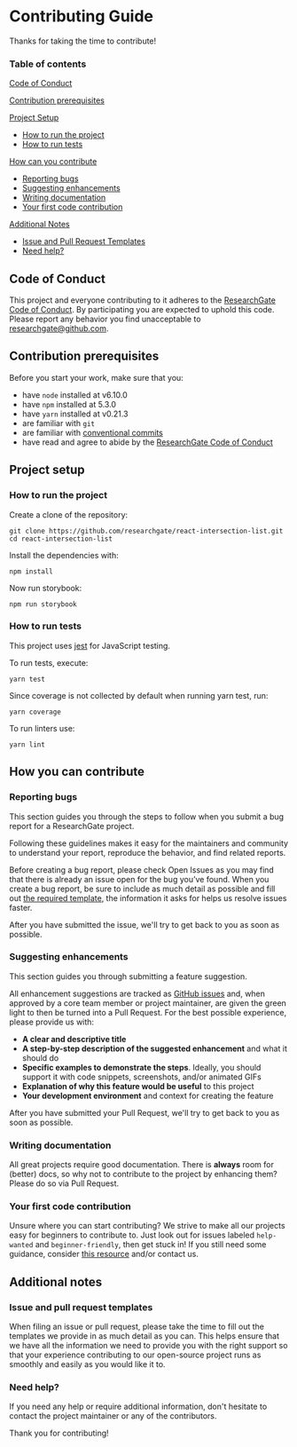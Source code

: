 # Contributing Guide

Thanks for taking the time to contribute!

### Table of contents

[Code of Conduct](#code-of-conduct)

[Contribution prerequisites](#contribution-prerequisites)

[Project Setup](#project-setup)
  * [How to run the project](#how-to-run-the-project)
  * [How to run tests](#how-to-run-tests)

[How can you contribute](#how-can-you-contribute)
  * [Reporting bugs](#reporting-bugs)
  * [Suggesting enhancements](#suggesting-enhancements)
  * [Writing documentation](#writing-documentation)
  * [Your first code contribution](#your-first-code-contribution)

[Additional Notes](#additional-notes)
  * [Issue and Pull Request Templates](#issue-and-pull-request-templates)
  * [Need help?](#need-help?)

## Code of Conduct

This project and everyone contributing to it adheres to the [ResearchGate Code of Conduct](CODE_OF_CONDUCT.md).
By participating you are expected to uphold this code. Please report any behavior you find unacceptable to [researchgate@github.com](mailto:researchgate@github.com).

## Contribution prerequisites

Before you start your work, make sure that you:

* have `node` installed at v6.10.0
* have `npm` installed at 5.3.0
* have `yarn` installed at v0.21.3
* are familiar with `git`
* are familiar with [conventional commits](http://conventionalcommits.org)
* have read and agree to abide by the [ResearchGate Code of Conduct](CODE_OF_CONDUCT.md)

## Project setup

### How to run the project

Create a clone of the repository:

```
git clone https://github.com/researchgate/react-intersection-list.git
cd react-intersection-list
```

Install the dependencies with:

```
npm install
```

Now run storybook:

```
npm run storybook
```

### How to run tests

This project uses [jest](http://facebook.github.io/jest/) for JavaScript testing.

To run tests, execute:

```
yarn test
```

Since coverage is not collected by default when running yarn test, run:

```
yarn coverage
```

To run linters use:

```
yarn lint
```

## How you can contribute

### Reporting bugs

This section guides you through the steps to follow when you submit a bug report for a ResearchGate project.

Following these guidelines makes it easy for the maintainers and community to understand your report, reproduce the behavior, and find related reports.

Before creating a bug report, please check Open Issues as you may find that there is already an issue open for the bug you’ve found. When you create a bug report, be sure to include as much detail as possible and fill out [the required template](ISSUE_TEMPLATE.md), the information it asks for helps us resolve issues faster.

After you have submitted the issue, we'll try to get back to you as soon as possible.

### Suggesting enhancements

This section guides you through submitting a feature suggestion.

All enhancement suggestions are tracked as [GitHub issues](https://guides.github.com/features/issues/) and, when approved by a core team member or project maintainer, are given the green light to then be turned into a Pull Request.
For the best possible experience, please provide us with:

* **A clear and descriptive title**
* **A step-by-step description of the suggested enhancement** and what it should do
* **Specific examples to demonstrate the steps**. Ideally, you should support it with code snippets, screenshots, and/or animated GIFs
* **Explanation of why this feature would be useful** to this project
* **Your development environment** and context for creating the feature

After you have submitted your Pull Request, we'll try to get back to you as soon as possible.

### Writing documentation

All great projects require good documentation.
There is __always__ room for (better) docs, so why not to contribute to the project by enhancing them?
Please do so via Pull Request.

### Your first code contribution

Unsure where you can start contributing?
We strive to make all our projects easy for beginners to contribute to. Just look out for issues labeled `help-wanted` and `beginner-friendly`, then get stuck in!
If you still need some guidance, consider [this resource](https://egghead.io/courses/how-to-contribute-to-an-open-source-project-on-github) and/or contact us.

## Additional notes

### Issue and pull request templates

When filing an issue or pull request, please take the time to fill out the templates we provide in as much detail as you can. This helps ensure that we have all the information we need to provide you with the right support so that your experience contributing to our open-source project runs as smoothly and easily as you would like it to.

### Need help?

If you need any help or require additional information, don't hesitate to contact the project maintainer or any of the contributors.

Thank you for contributing!
